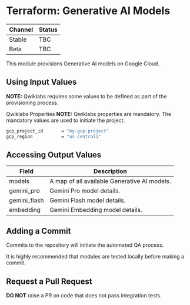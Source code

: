 # Terraform: Generative AI Models

| Channel | Status |
|---|---|
| Stable  | TBC    |
| Beta    | TBC    |

This module provisions Generative AI models on Google Cloud.

## Using Input Values

__NOTE:__ Qwiklabs requires some values to be defined as part of the provisioning process.

Qwiklabs Properties
__NOTE:__ Qwiklabs properties are mandatory.
The mandatory values are used to initiate the project.
```bash
gcp_project_id       = "my-gcp-project"
gcp_region           = "us-central1"
```

## Accessing Output Values

| Field | Description |
|---|---|
| models | A map of all available Generative AI models. |
| gemini_pro | Gemini Pro model details. |
| gemini_flash | Gemini Flash model details. |
| embedding | Gemini Embedding model details. |

## Adding a Commit

Commits to the repository will initiate the automated QA process.

It is highly recommended that modules are tested locally before making a commit.

## Request a Pull Request

__DO NOT__ raise a PR on code that does not pass integration tests.